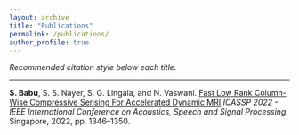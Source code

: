 ```yaml
---
layout: archive
title: "Publications"
permalink: /publications/
author_profile: true
---
```


*Recommended citation style below each title.*

---


**S. Babu**, S. S. Nayer, S. G. Lingala, and N. Vaswani.
[Fast Low Rank Column-Wise Compressive Sensing For Accelerated Dynamic MRI](https://ieeexplore.ieee.org/document/9747549)
*ICASSP 2022 - IEEE International Conference on Acoustics, Speech and Signal Processing*, Singapore, 2022, pp. 1346–1350.  
